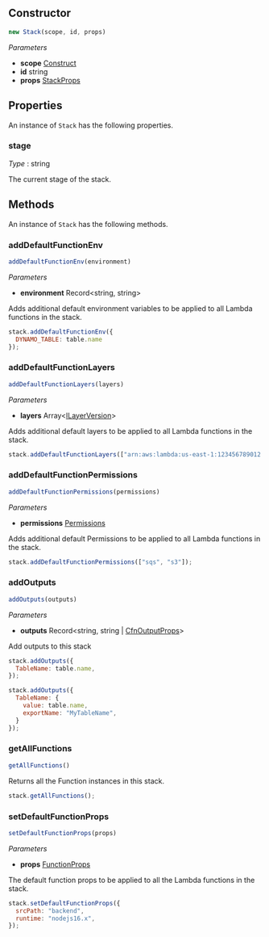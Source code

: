 <!--
!!!!!!!!!!!!!!!!!!!!!!!!!!!!!!!!!!!!!!!!!!!!!!!!!!!!!!!!!!!!!!!
!!                                                           !!
!!  This file has been automatically generated, do not edit  !!
!!                                                           !!
!!!!!!!!!!!!!!!!!!!!!!!!!!!!!!!!!!!!!!!!!!!!!!!!!!!!!!!!!!!!!!!
-->

## Constructor
```ts
new Stack(scope, id, props)
```
_Parameters_
- __scope__ <span class="mono">[Construct](https://docs.aws.amazon.com/cdk/api/v2/docs/constructs.Construct.html)</span>
- __id__ <span class="mono">string</span>
- __props__ <span class="mono">[StackProps](https://docs.aws.amazon.com/cdk/api/v2/docs/aws-cdk-lib.StackProps.html)</span>
## Properties
An instance of `Stack` has the following properties.
### stage

_Type_ : <span class="mono">string</span>

The current stage of the stack.

## Methods
An instance of `Stack` has the following methods.
### addDefaultFunctionEnv

```ts
addDefaultFunctionEnv(environment)
```
_Parameters_
- __environment__ <span class="mono">Record&lt;<span class="mono">string</span>, <span class="mono">string</span>&gt;</span>


Adds additional default environment variables to be applied to all Lambda functions in the stack.


```js
stack.addDefaultFunctionEnv({
  DYNAMO_TABLE: table.name
});
```

### addDefaultFunctionLayers

```ts
addDefaultFunctionLayers(layers)
```
_Parameters_
- __layers__ <span class='mono'>Array&lt;<span class="mono">[ILayerVersion](https://docs.aws.amazon.com/cdk/api/v2/docs/aws-cdk-lib.aws_lambda.ILayerVersion.html)</span>&gt;</span>


Adds additional default layers to be applied to all Lambda functions in the stack.


```js
stack.addDefaultFunctionLayers(["arn:aws:lambda:us-east-1:123456789012:layer:nodejs:3"]);
```

### addDefaultFunctionPermissions

```ts
addDefaultFunctionPermissions(permissions)
```
_Parameters_
- __permissions__ <span class="mono">[Permissions](Permissions)</span>


Adds additional default Permissions to be applied to all Lambda functions in the stack.


```js
stack.addDefaultFunctionPermissions(["sqs", "s3"]);
```

### addOutputs

```ts
addOutputs(outputs)
```
_Parameters_
- __outputs__ <span class="mono">Record&lt;<span class="mono">string</span>, <span class='mono'><span class="mono">string</span> | <span class="mono">[CfnOutputProps](https://docs.aws.amazon.com/cdk/api/v2/docs/aws-cdk-lib.CfnOutputProps.html)</span></span>&gt;</span>


Add outputs to this stack


```js
stack.addOutputs({
  TableName: table.name,
});
```

```js
stack.addOutputs({
  TableName: {
    value: table.name,
    exportName: "MyTableName",
  }
});
```

### getAllFunctions

```ts
getAllFunctions()
```


Returns all the Function instances in this stack.


```js
stack.getAllFunctions();
```

### setDefaultFunctionProps

```ts
setDefaultFunctionProps(props)
```
_Parameters_
- __props__ <span class="mono">[FunctionProps](Function#functionprops)</span>


The default function props to be applied to all the Lambda functions in the stack.


```js
stack.setDefaultFunctionProps({
  srcPath: "backend",
  runtime: "nodejs16.x",
});
```
